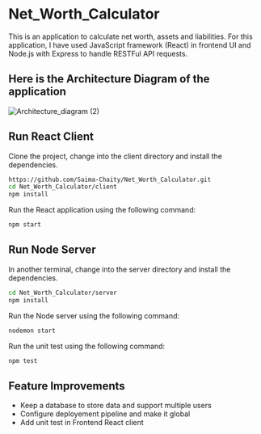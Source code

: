 # Net_Worth_Calculator
This is an application to calculate net worth, assets and liabilities. For this application, I have used JavaScript framework (React) in frontend UI and Node.js with Express to handle RESTFul API requests.

## Here is the Architecture Diagram of the application

![Architecture_diagram (2)](https://user-images.githubusercontent.com/31779751/110423967-ddb37300-8056-11eb-9f25-5e4dceabeb30.png)

## Run React Client 

Clone the project, change into the client directory and install the dependencies.

```bash
https://github.com/Saima-Chaity/Net_Worth_Calculator.git
cd Net_Worth_Calculator/client
npm install
```
Run the React application using the following command:

```bash
npm start
```

## Run Node Server

In another terminal, change into the server directory and install the dependencies.

```bash
cd Net_Worth_Calculator/server
npm install
```
Run the Node server using the following command:

```bash
nodemon start
```

Run the unit test using the following command:

```bash
npm test
```

## Feature Improvements
- Keep a database to store data and support multiple users
- Configure deployement pipeline and make it global
- Add unit test in Frontend React client

